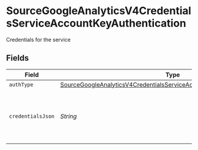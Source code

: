 # SourceGoogleAnalyticsV4CredentialsServiceAccountKeyAuthentication

Credentials for the service


## Fields

| Field                                                                                                                                                                         | Type                                                                                                                                                                          | Required                                                                                                                                                                      | Description                                                                                                                                                                   | Example                                                                                                                                                                       |
| ----------------------------------------------------------------------------------------------------------------------------------------------------------------------------- | ----------------------------------------------------------------------------------------------------------------------------------------------------------------------------- | ----------------------------------------------------------------------------------------------------------------------------------------------------------------------------- | ----------------------------------------------------------------------------------------------------------------------------------------------------------------------------- | ----------------------------------------------------------------------------------------------------------------------------------------------------------------------------- |
| `authType`                                                                                                                                                                    | [SourceGoogleAnalyticsV4CredentialsServiceAccountKeyAuthenticationAuthType](../../models/shared/SourceGoogleAnalyticsV4CredentialsServiceAccountKeyAuthenticationAuthType.md) | :heavy_minus_sign:                                                                                                                                                            | N/A                                                                                                                                                                           |                                                                                                                                                                               |
| `credentialsJson`                                                                                                                                                             | *String*                                                                                                                                                                      | :heavy_check_mark:                                                                                                                                                            | The JSON key of the service account to use for authorization                                                                                                                  | { "type": "service_account", "project_id": YOUR_PROJECT_ID, "private_key_id": YOUR_PRIVATE_KEY, ... }                                                                         |